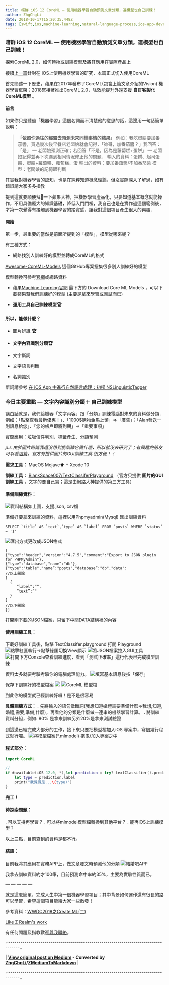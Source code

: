 ```yaml
---
title: 嚐鮮 iOS 12 CoreML — 使用機器學習自動預測文章分類，連模型也自己訓練！
author: ZhgChgLi
date: 2018-10-17T15:20:35.448Z
tags: [swift,ios,machine-learning,natural-language-process,ios-app-development]
---
```


### 嚐鮮 iOS 12 CoreML — 使用機器學習自動預測文章分類，連模型也自己訓練！

探索CoreML 2.0，如何轉換或訓練模型及將其應用在實際產品上

接續[上一篇](vision-%E5%88%9D%E6%8E%A2-app-%E9%A0%AD%E5%83%8F%E4%B8%8A%E5%82%B3-%E8%87%AA%E5%8B%95%E8%AD%98%E5%88%A5%E4%BA%BA%E8%87%89%E8%A3%81%E5%9C%96-swift-9a9aa892f9a9)針對在 iOS上使用機器學習的研究，本篇正式切入使用CoreML


首先簡述一下歷史，蘋果在2017年發布了CoreML(包含上篇文章介紹的Vision) 機器學習框架；2018緊接著推出CoreML 2.0，除[效能提升](https://www.appcoda.com.tw/core-ml-2/)外還支援 **自訂客製化CoreML模型** 。

#### 前言

如果你只是聽過「機器學習」這個名詞而不清楚他的意思的話，這邊用一句話簡單說明：
>  **「依照你過往的經驗去預測未來同樣事情的結果」** 
> 例如：我吃蛋餅要加番茄醬，買過幾次後早餐店老闆娘就會記得，「帥哥，加番茄醬？」我回答：「是」 — 老闆娘預測正確；若回答「不是，因為是蘿蔔糕+蛋餅」 — 老闆娘記得並再下次遇到相同情況修正他的問題．
> 輸入的資料：蛋餅、起司蛋餅、蛋餅+蘿蔔糕、蘿蔔糕、蛋
> 輸出的資料：要加番茄醬/不加番茄醬
> 模型：老闆娘的記憶跟判斷

其實我對機器學習的認知，也是在純粹知道概念理論，但沒實際深入了解過，如有錯誤請大家多多指教

提到這就要順便拜🛐一下蘋果大神，把機器學習產品化，只要知道基本概念就能操作，不用具備龐大的知識基礎，降低入門門檻，我自己也是在實作過這個範例後，才第一次覺得有接觸到機器學習的踏實感，讓我對這個項目產生很大的興趣．
#### 開始

第一步，最重要的當然是前面所提到的「模型」，模型從哪來呢？

有三種方式：
- 網路找別人訓練好的模型並轉成CoreML的格式


[Awesome-CoreML-Models](https://github.com/likedan/Awesome-CoreML-Models) 這個GitHub專案搜集很多別人訓練好的模型

模型轉換可參考[官網](https://developer.apple.com/machine-learning/build-run-models/)或網路資料

- 蘋果[Machine Learning官網](https://developer.apple.com/machine-learning/build-run-models/) 最下方的 Download Core ML Models ，可以下載蘋果幫我們訓練好的模型 (主要是拿來學習或測試而已)

-  **運用工具自己訓練模型🏆** 

#### 所以，能做什麼？
- 圖片辨識 **🏆**

-  **文字內容識別分類🏆** 
- 文字斷詞
- 文字語言判斷
- 名詞識別


斷詞請參考 [在 iOS App 中進行自然語言處理：初探 NSLinguisticTagger](https://www.appcoda.com.tw/nslinguistictagger/)

### 今日主要重點 — 文字內容識別分類＋ **自己訓練模型**


講白話就是，我們給機器「文字內容」跟「分類」訓練電腦對未來的資料做分類．例如：「點擊查看最新優惠！」、「1000$購物金馬上領」=>「廣告」；「Alan發送一則訊息給您」、「您的帳戶即將到期」=>「重要事項」

實際應用：垃圾信件判別、標籤產生、分類預測

_p.s 由於圖片辨識我還沒想到能訓練它做什麼，所以就沒去研究了；有興趣的朋友可以看_[_這篇_](https://www.jianshu.com/p/28ed4eff68d1)_，官方有提供圖片的GUI訓練工具 很方便！！_

 **需求工具：** MacOS Mojave⬆ + Xcode 10

 **訓練工具：** [BlankSpace007/TextClassiferPlayground](https://github.com/BlankSpace007/TextClassiferPlayground) （官方只提供 **圖片的GUI訓練工具** ，文字的要自己寫；這是由網路大神提供的第三方工具）
#### 準備訓練資料：
![資料結構如上圖，支援.json,.csv檔](images/793bf2cdda0f/1*bqKGHErvqhd6gIKCnvve4Q.png "資料結構如上圖，支援.json,.csv檔")

準備好要拿來訓練的資料，這裡以用Phpmyadmin(Mysql) 匯出訓練資料
```
SELECT `title` AS `text`,`type` AS `label` FROM `posts` WHERE `status` = '1'
```
![匯出方式更改成JSON格式](images/793bf2cdda0f/1*fc10j10OzmI2TGemaqlDmw.png "匯出方式更改成JSON格式")
```
[
{"type":"header","version":"4.7.5","comment":"Export to JSON plugin for PHPMyAdmin"},
{"type":"database","name”:"db"},
{"type":"table","name”:"posts","database”:"db","data":
//以上刪除
[
  {
     “label”:””,
     “text”:”"
  }
]
//以下刪除
}]
```

打開剛下載的JSON檔案，只留下中間DATA結構裡的內容
#### 使用訓練工具：

下載好訓練工具後，點擊 TextClassifer.playground 打開 Playground
![點擊紅匡執行->點擊綠匡切換View顯示](images/793bf2cdda0f/1*ct9AHpetBuEKHDGfRwvMlg.png "點擊紅匡執行->點擊綠匡切換View顯示")
![將JSON檔案拉入GUI工具](images/793bf2cdda0f/1*kV_Dh2pP94gUakcmYcI6bQ.png "將JSON檔案拉入GUI工具")
![打開下方Console查看訓練進度，看到「測試正確率」這行代表已完成模型訓練](images/793bf2cdda0f/1*NIyGqbNaArovIDEPK6Ynhg.png "打開下方Console查看訓練進度，看到「測試正確率」這行代表已完成模型訓練")

資料太多就要考驗考驗你的電腦處理能力。
![填寫基本訊息後按「保存」](images/793bf2cdda0f/1*-jN91i4v0ijo6_qkCH1qwg.png "填寫基本訊息後按「保存」")

保存下訓練好的模型檔案
![](images/793bf2cdda0f/1*ML0yNr3NzRwGfBjIBzCfpg.png "")
![CoreML 模型檔](images/793bf2cdda0f/1*WWg3yfrgNastu0U20iiCUQ.png "CoreML 模型檔")

到此你的模型就已經訓練好囉！是不是很容易

 **具體訓練方式：** 
. 先將輸入的語句做斷詞(我想知道婚禮需要準備什麼=>我想,知道,婚禮,需要,準備,什麼)，再看他的分類是什麼做一連串的機器學習計算。
. 將訓練資料分組，例如: 80% 是拿來訓練另外20%是拿來測試驗證


到這邊已經完成大部分的工作，接下來只要把模型檔加入iOS 專案中，寫個幾行程式就行囉。
![將模型檔案(*.mlmodel) 拖曳/加入專案之中](images/793bf2cdda0f/1*4Uc1elBmhEnQ-J8z_RIQHQ.png "將模型檔案(*.mlmodel) 拖曳/加入專案之中")
#### 程式部分：
```Swift
import CoreML

//
if #available(iOS 12.0, *),let prediction = try? textClassifier().prediction(text: "要預測的文字內容") {
    let type = prediction.label
    print("我覺得是...\(type)")
}
```

 **完工！** 
#### 待探索問題：
. 可以支持再學習？
. 可以將mlmodel模型檔轉換到其他平台？
. 能再iOS上訓練模型？


以上三點，目前查到的資料是都不行。
#### 結語：

目前我將其應用在實務APP上，做文章發文時預測他的分類
![結婚吧APP](images/793bf2cdda0f/1*pOYPHRwPNLVtikVKzfIqsw.png "結婚吧APP")

我拿去訓練資料約才100筆，目前預測命中率約35%，主要為實驗性質而已。

— — — — —

就是這麼簡單，完成人生中第一個機器學習項目；其中背景如何運作還有很長的路可以學習，希望這個項目能給大家一些啟發！

參考資料：[WWDC2018之Create ML(二)](https://www.jianshu.com/p/205ee896663f)

[Like Z Realm's work](https://cdn.embedly.com/widgets/media.html?src=https%3A%2F%2Fbutton.like.co%2Fin%2Fembed%2Fzhgchgli%2Fbutton&display_name=LikeCoin&url=https%3A%2F%2Fbutton.like.co%2Fzhgchgli&image=https%3A%2F%2Fstorage.googleapis.com%2Flikecoin-foundation.appspot.com%2Flikecoin_store_user_zhgchgli_main%3FGoogleAccessId%3Dfirebase-adminsdk-eyzut%2540likecoin-foundation.iam.gserviceaccount.com%26Expires%3D2430432000%26Signature%3DgFRSNto%252BjjxXpRoYyuEMD5Ecm7mLK2uVo1vGz4NinmwLnAK0BGjcfKnItFpt%252BcYurx3wiwKTvrxvU019ruiCeNav7s7QUs5lgDDBc7c6zSVRbgcWhnJoKgReRkRu6Gd93WvGf%252BOdm4FPPgvpaJV9UE7h2MySR6%252B%252F4a%252B4kJCspzCTmLgIewm8W99pSbkX%252BQSlZ4t5Pw22SANS%252BlGl1nBCX48fGg%252Btg0vTghBGrAD2%252FMEXpGNJCdTPx8Gd9urOpqtwV4L1I2e2kYSC4YPDBD6pof1O6fKX%252BI8lGLEYiYP1sthjgf8Y4ZbgQr4Kt%252BRYIicx%252Bg6w3YWTg5zgHxAYhOINXw%253D%253D&key=a19fcc184b9711e1b4764040d3dc5c07&type=text%2Fhtml&schema=like)

有任何問題及指教歡迎[與我聯絡](https://www.zhgchg.li/contact)。




+-----------------------------------------------------------------------------------+

| **[View original post on Medium](https://medium.com/zrealm-ios-dev/%E5%9A%90%E9%AE%AE-ios-12-coreml-%E4%BD%BF%E7%94%A8%E6%A9%9F%E5%99%A8%E5%AD%B8%E7%BF%92%E8%87%AA%E5%8B%95%E9%A0%90%E6%B8%AC%E6%96%87%E7%AB%A0%E5%88%86%E9%A1%9E-%E9%80%A3%E6%A8%A1%E5%9E%8B%E4%B9%9F%E8%87%AA%E5%B7%B1%E8%A8%93%E7%B7%B4-793bf2cdda0f) - Converted by [ZhgChgLi](https://blog.zhgchg.li)/[ZMediumToMarkdown](https://github.com/ZhgChgLi/ZMediumToMarkdown)** |

+-----------------------------------------------------------------------------------+
